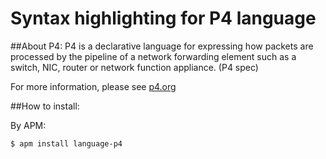 Syntax highlighting for P4 language
====

##About P4:
P4 is a declarative language for expressing how packets are processed by the pipeline of a network forwarding element such as a switch, NIC, router or network function appliance. (P4 spec)

For more information, please see [p4.org](http://p4.org)

##How to install:

By APM:

```bash
$ apm install language-p4
```
